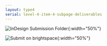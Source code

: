 ```yaml
---
layout: type4
serial: level-4-item-4-subpage-deliverables
---
```


![InDesign Submission Folder]({{site.url}}/svg/submission-folder-indd.svg){:width="50%"}

![Submit on brightspace]({{site.url}}/svg/button-submit-brightspace.svg){:width="50%"}